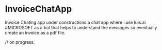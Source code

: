 # InvoiceChatApp
Invoice Chating app under constructions
a chat app where i use luis.ai #MICROSOFT as a bot that helps to understand the messages so eventually create an invoice as a pdf file.

// on progress.
